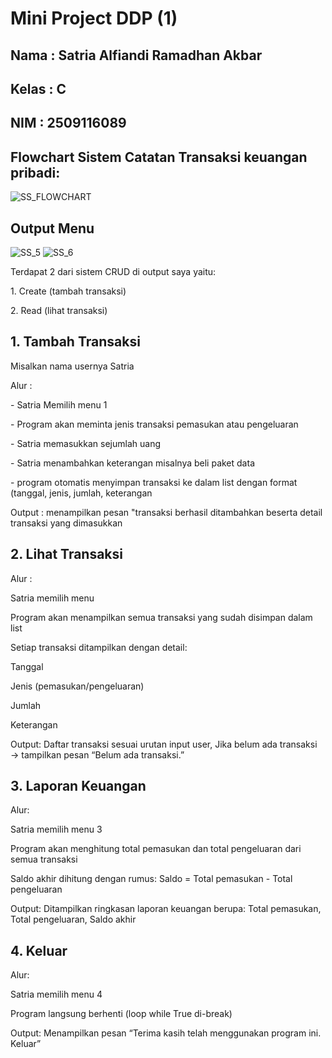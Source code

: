# Mini Project DDP (1)
## Nama : Satria Alfiandi Ramadhan Akbar
## Kelas : C
## NIM : 2509116089

<h2> Flowchart Sistem Catatan Transaksi keuangan pribadi:</h2>

![SS_FLOWCHART](https://github.com/user-attachments/assets/85747754-80ec-4728-9e22-3e9d848c3c83)

<h2> Output Menu</h2>

![SS_5](https://github.com/user-attachments/assets/6d0bd8cf-3317-43d7-9dcf-db05be00dafd)
![SS_6](https://github.com/user-attachments/assets/7ebb6c06-1bf1-4a1d-94c8-479217673660)


<p>Terdapat 2 dari sistem CRUD di output saya yaitu:</p>
<p>1. Create (tambah transaksi)</p>
<P>2. Read (lihat transaksi)</P>

<h2>1. Tambah Transaksi</h2>
<p>Misalkan nama usernya Satria</p>

<p>Alur :</p>

<P>- Satria Memilih menu 1</P>
<P>- Program akan meminta jenis transaksi pemasukan atau pengeluaran</P>
<P>- Satria memasukkan sejumlah uang</P>
<P>- Satria menambahkan keterangan misalnya beli paket data</P>
<P>- program otomatis menyimpan transaksi ke dalam list dengan format (tanggal, jenis, jumlah, keterangan</P>

<p>Output : menampilkan pesan "transaksi berhasil ditambahkan beserta detail transaksi yang dimasukkan</p>

<h2>2. Lihat Transaksi</h2>

<p>Alur :</p>

<p>Satria memilih menu</p>
<p>Program akan menampilkan semua transaksi yang sudah disimpan dalam list</p>
<p>Setiap transaksi ditampilkan dengan detail:</p>
<p>Tanggal</p>
<p>Jenis (pemasukan/pengeluaran)</p>
<p>Jumlah</p>
<p>Keterangan</p>

<p>Output: Daftar transaksi sesuai urutan input user, Jika belum ada transaksi → tampilkan pesan “Belum ada transaksi.”</p>

<h2>3. Laporan Keuangan</h2>

<p>Alur:</p>
<p>Satria memilih menu 3</p>
<p>Program akan menghitung total pemasukan dan total pengeluaran dari semua transaksi</p>
<p>Saldo akhir dihitung dengan rumus: Saldo = Total pemasukan - Total pengeluaran</p>

<p>Output: Ditampilkan ringkasan laporan keuangan berupa: Total pemasukan, Total pengeluaran, Saldo akhir</p>

<h2>4. Keluar</h2>
<p>Alur:</p>
<p>Satria memilih menu 4</p>
<p>Program langsung berhenti (loop while True di-break)</p>

<p>Output: Menampilkan pesan “Terima kasih telah menggunakan program ini. Keluar” </p>
